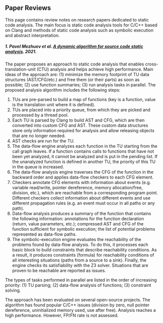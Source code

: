 Paper Reviews
---

This page contains review notes on research papers dedicated to static code analysis.
The main focus is static code analysis tools for C/C++ based on Clang and methods of static code analysis
such as symbolic execution and abstract interpretation.

##### 1. Pavel Mezhuev et al. [A dynamic algorithm for source code static analysis](https://ieeexplore.ieee.org/document/9693752). 2021.

The paper proposes an approach to static code analysis that
enables cross-translation-unit (CTU) analysis and helps achieve high performance.
Main ideas of the approach are:
(1) minimize the memory footprint of TU data structures (AST/CFG/etc.) and free them (or their parts) as soon as possible;
(2) use function summaries;
(3) run analysis tasks in parallel.
The proposed analysis algorithm includes the following steps:

1. TUs are pre-parsed to build a map of functions (key is a function, value is the translation unit where it is defined).
2. TUs are placed into a priority queue, from which they are picked and processed by a thread pool.
3. Each TU is parsed by Clang to build AST and CFG, which are then converted into custom CFG and AST. These custom data
structures store only information required for analysis and allow releasing objects that are no longer needed.
4. AST checks are run for the TU.
5. The data-flow engine analyzes each function in the TU starting from the call graph leaves. If a function contains
calls to functions that have not been yet analyzed, it cannot be analyzed and is put in the pending list.
If the unanalyzed function is defined in another TU, the priority of this TU in the queue is increased. 
6. The data-flow analysis engine traverses the CFG of the function in the backward order and applies data-flow checkers
to each CFG element.
7. Checkers annotate CFG elements with information about events (e.g. variable read/write, pointer dereference,
memory allocation/free, division, etc.), which are reachable from a corresponding program point. Different checkers
collect information about different events and use different propagation rules (e.g. an event must occur in all paths or any path).
8. Data-flow analysis produces a summary of the function that contains the following information:
annotations for the function declaration (return, value parameters, etc.);
compressed AST and CFG of the function sufficient for symbolic execution;
the list of potential problems represented as data-flow paths.
9. The symbolic-execution engine evaluates the reachability of the problems found by data-flow analysis.
To do this, it processes each basic block to build constraints that describe reachability conditions. 
As a result, it produces constraints (formula) for reachability conditions of all interesting situations
(paths from a source to a sink). Finally, the engine checks its satisfiability with the Z3 solver.
Situations that are proven to be reachable are reported as issues.

The types of tasks performed in parallel are listed in the order of increasing priority:
(1) TU parsing; (2) data-flow analysis of functions; (3) constraint solving.

The approach has been evaluated on several open-source projects. The algorithm has found popular C/C++ issues
(division by zero, null pointer dereference, uninitialized memory used, use after free).
Analysis reaches a high performance. However, FP/FN rate is not assessed.
